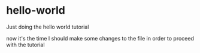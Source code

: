 # hello-world
Just doing the hello world tutorial

now it's the time I should make some changes to the file in order to proceed with the tutorial
